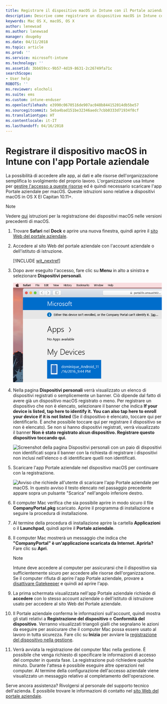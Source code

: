 ```yaml
---
title: Registrare il dispositivo macOS in Intune con il Portale aziendale | Microsoft Docs
description: Descrive come registrare un dispositivo macOS in Intune con l'app Portale aziendale
keywords: Mac OS X, macOS, OS X
author: lenewsad
ms.author: lanewsad
manager: dougeby
ms.date: 04/11/2018
ms.topic: article
ms.prod: ''
ms.service: microsoft-intune
ms.technology: ''
ms.assetid: 3bb659cc-9b57-4d19-8631-2c26749fa71c
searchScope:
- User help
ROBOTS: ''
ms.reviewer: elocholi
ms.suite: ems
ms.custom: intune-enduser
ms.openlocfilehash: e3990c0670516de907ac048b844152014db5be57
ms.sourcegitcommit: 5eba4bad151be32346aedc7cbb0333d71934f8cf
ms.translationtype: HT
ms.contentlocale: it-IT
ms.lasthandoff: 04/16/2018
---
```

# <a name="enroll-your-macos-device-in-intune-with-the-company-portal-app"></a>Registrare il dispositivo macOS in Intune con l'app Portale aziendale

La possibilità di accedere alle app, ai dati e alle risorse dell'organizzazione semplifica lo svolgimento del proprio lavoro. L'organizzazione usa Intune per [gestire l'accesso a queste risorse](what-happens-if-you-install-the-Company-Portal-app-and-enroll-your-device-in-intune-macos.md) ed è quindi necessario scaricare l'app Portale aziendale per macOS. Queste istruzioni sono relative a dispositivi macOS in OS X El Capitan 10.11+.

> [!NOTE]
> Vedere [qui](enroll-your-device-in-intune-macos-legacy.md) istruzioni per la registrazione dei dispositivi macOS nelle versioni precedenti di macOS.

1. Trovare __Safari__ nel __Dock__ e aprire una nuova finestra, quindi aprire il [sito Web del portale aziendale](https://portal.manage.microsoft.com).

2. Accedere al sito Web del portale aziendale con l'account aziendale o dell'istituto di istruzione.

   [!INCLUDE [wit_nextref](includes/end-user-password-guidance.md)]


3. Dopo aver eseguito l'accesso, fare clic su **Menu** in alto a sinistra e selezionare **Dispositivi personali**.

   ![Screenshot della pagina di destinazione per il portale Web con il portale Web che mostra che non è possibile installare alcuna app, con il pulsante Dispositivi personali sotto.](./media/macOS_enroll_001_landing_page.png)

4. Nella pagina __Dispositivi personali__ verrà visualizzato un elenco di dispositivi registrati o semplicemente un banner. Ciò dipende dal fatto di avere già un dispositivo macOS registrato o meno. Per registrare un dispositivo che non è elencato, selezionare il banner che indica __If your device is listed, tap here to identify it. You can also tap here to enroll your device if it is not listed__ (Se il dispositivo è elencato, toccare qui per identificarlo. È anche possibile toccare qui per registrare il dispositivo se non è elencato). Se non si hanno dispositivi registrati, verrà visualizzato il banner **Non è stato registrato alcun dispositivo. Registrare questo dispositivo toccando qui.**

    ![Screenshot della pagina Dispositivi personali con un paio di dispositivi non identificati sopra il banner con la richiesta di registrare i dispositivi non inclusi nell'elenco o di identificare quelli non identificati.](./media/macOS_enroll_002_tap_here_banner.png)

5. Scaricare l'app Portale aziendale nel dispositivo macOS per continuare con la registrazione.

    ![Avviso che richiede all'utente di scaricare l'app Portale aziendale per macOS. In questo avviso il testo elencato nel passaggio precedente appare sopra un pulsante "Scarica" nell'angolo inferiore destro.](./media/macOS_enroll_IWP_CP_app_notice.png)

6. Il computer Mac verifica che sia possibile aprire in modo sicuro il file **CompanyPortal.pkg** scaricato. Aprire il programma di installazione e seguire la procedura di installazione.

7. Al termine della procedura di installazione aprire la cartella **Applicazioni** o il **Launchpad**, quindi aprire il **Portale aziendale**.

8. Il computer Mac mostrerà un messaggio che indica che **"CompanyPortal" è un'applicazione scaricata da Internet. Aprirla?** Fare clic su **Apri**.

   > [!NOTE]
   > Intune deve accedere al computer per assicurarsi che il dispositivo sia sufficientemente sicuro per accedere alle risorse dell'organizzazione. Se il computer rifiuta di aprire l'app Portale aziendale, provare a [disattivare Gatekeeper](https://support.apple.com/HT202491) e quindi ad aprire l'app.

9. La prima schermata visualizzata nell'app Portale aziendale richiede di **accedere** con lo stesso account aziendale o dell'istituto di istruzione usato per accedere al sito Web del Portale aziendale.

10. Il Portale aziendale conferma le informazioni sull'account, quindi mostra gli stati relativi a **Registrazione del dispositivo** e **Conformità del dispositivo**. Verranno visualizzati triangoli gialli che segnalano le azioni da eseguire per assicurare che il computer Mac possa essere usato al lavoro in tutta sicurezza. Fare clic su **Inizia** per avviare la [registrazione del dispositivo nella gestione](what-info-can-your-company-see-when-you-enroll-your-device-in-intune.md).

11. Verrà avviata la registrazione del computer Mac nella gestione. È possibile che venga richiesto di specificare le informazioni di accesso del computer in questa fase. La registrazione può richiedere qualche minuto. Durante l'attesa è possibile eseguire altre operazioni nel computer. Al termine della configurazione dell'accesso aziendale viene visualizzato un messaggio relativo al completamento dell'operazione.

Serve ancora assistenza? Rivolgersi al personale del supporto tecnico dell'azienda. È possibile trovare le informazioni di contatto nel [sito Web del portale aziendale](https://portal.manage.microsoft.com#HelpDeskDialog).
